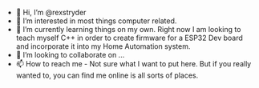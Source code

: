 - 👋 Hi, I’m @rexstryder
- 👀 I’m interested in most things computer related.
- 🌱 I’m currently learning things on my own. Right now I am looking to teach myself C++ in order to create firmware for a ESP32 Dev board and incorporate it into my Home Automation system.
- 💞️ I’m looking to collaborate on ...
- 📫 How to reach me - Not sure what I want to put here. But if you really wanted to, you can find me online is all sorts of places.

<!---
rexstryder/rexstryder is a ✨ special ✨ repository because its `README.md` (this file) appears on your GitHub profile.
You can click the Preview link to take a look at your changes.
--->
